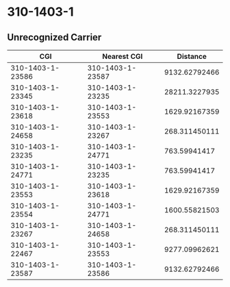 # 310-1403-1
## Unrecognized Carrier


| CGI | Nearest CGI | Distance |
|-----|-------------|----------|
| 310-1403-1-23586 | 310-1403-1-23587 | 9132.62792466 |
| 310-1403-1-23345 | 310-1403-1-23235 | 28211.3227935 |
| 310-1403-1-23618 | 310-1403-1-23553 | 1629.92167359 |
| 310-1403-1-24658 | 310-1403-1-23267 | 268.311450111 |
| 310-1403-1-23235 | 310-1403-1-24771 | 763.59941417 |
| 310-1403-1-24771 | 310-1403-1-23235 | 763.59941417 |
| 310-1403-1-23553 | 310-1403-1-23618 | 1629.92167359 |
| 310-1403-1-23554 | 310-1403-1-24771 | 1600.55821503 |
| 310-1403-1-23267 | 310-1403-1-24658 | 268.311450111 |
| 310-1403-1-22467 | 310-1403-1-23553 | 9277.09962621 |
| 310-1403-1-23587 | 310-1403-1-23586 | 9132.62792466 |
